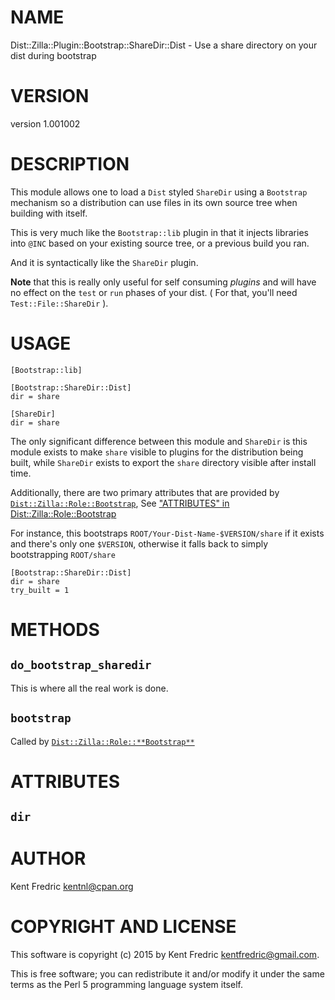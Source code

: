 # NAME

Dist::Zilla::Plugin::Bootstrap::ShareDir::Dist - Use a share directory on your dist during bootstrap

# VERSION

version 1.001002

# DESCRIPTION

This module allows one to load a `Dist` styled `ShareDir` using a `Bootstrap`
mechanism so a distribution can use files in its own source tree when building with itself.

This is very much like the `Bootstrap::lib` plugin in that it injects libraries into
`@INC` based on your existing source tree, or a previous build you ran.

And it is syntactically like the `ShareDir` plugin.

**Note** that this is really only useful for self consuming _plugins_ and will have no effect
on the `test` or `run` phases of your dist. ( For that, you'll need `Test::File::ShareDir` ).

# USAGE

    [Bootstrap::lib]

    [Bootstrap::ShareDir::Dist]
    dir = share

    [ShareDir]
    dir = share

The only significant difference between this module and `ShareDir` is this module exists to make `share` visible to
plugins for the distribution being built, while `ShareDir` exists to export the `share` directory visible after install time.

Additionally, there are two primary attributes that are provided by [`Dist::Zilla::Role::Bootstrap`](https://metacpan.org/pod/Dist::Zilla::Role::Bootstrap), See ["ATTRIBUTES" in Dist::Zilla::Role::Bootstrap](https://metacpan.org/pod/Dist::Zilla::Role::Bootstrap#ATTRIBUTES)

For instance, this bootstraps `ROOT/Your-Dist-Name-$VERSION/share` if it exists and there's only one `$VERSION`,
otherwise it falls back to simply bootstrapping `ROOT/share`

    [Bootstrap::ShareDir::Dist]
    dir = share
    try_built = 1

# METHODS

## `do_bootstrap_sharedir`

This is where all the real work is done.

## `bootstrap`

Called by [`Dist::Zilla::Role::**Bootstrap**`](https://metacpan.org/pod/Dist::Zilla::Role::Bootstrap)

# ATTRIBUTES

## `dir`

# AUTHOR

Kent Fredric <kentnl@cpan.org>

# COPYRIGHT AND LICENSE

This software is copyright (c) 2015 by Kent Fredric <kentfredric@gmail.com>.

This is free software; you can redistribute it and/or modify it under
the same terms as the Perl 5 programming language system itself.
